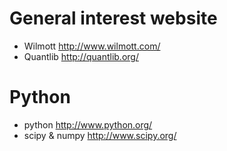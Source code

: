 # General interest website #

  * Wilmott http://www.wilmott.com/
  * Quantlib http://quantlib.org/



# Python #

  * python http://www.python.org/
  * scipy & numpy http://www.scipy.org/